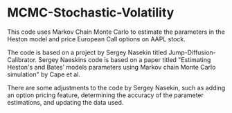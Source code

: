 # MCMC-Stochastic-Volatility
This code uses Markov Chain Monte Carlo to estimate the parameters in the Heston model and price European Call options on AAPL stock.

The code is based on a project by Sergey Nasekin titled Jump-Diffusion-Calibrator. Sergey Naeskins code is based on a paper titled "Estimating Heston's and Bates’ models parameters using Markov chain Monte Carlo simulation" by Cape et al.

There are some adjustments to the code by Sergey Nasekin, such as adding an option pricing feature, determining the accuracy of the parameter estimations, and updating the data used.
